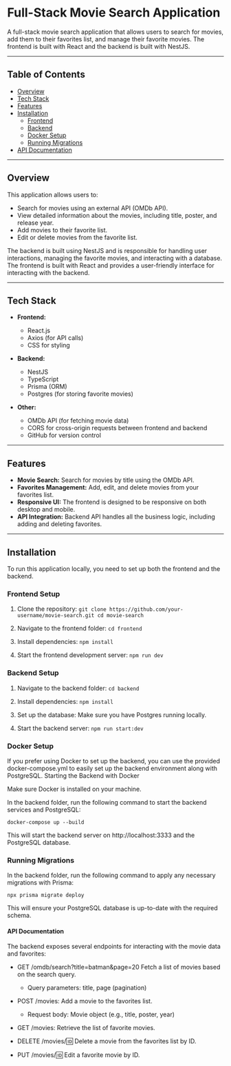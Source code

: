 # Full-Stack Movie Search Application

A full-stack movie search application that allows users to search for movies, add them to their favorites list, and manage their favorite movies. The frontend is built with React and the backend is built with NestJS.

---

## Table of Contents

- [Overview](#overview)
- [Tech Stack](#tech-stack)
- [Features](#features)
- [Installation](#installation)
  - [Frontend](#frontend-setup)
  - [Backend](#backend-setup)
  - [Docker Setup](#docker-setup)
  - [Running Migrations](#running-migrations)
- [API Documentation](#api-documentation)

---

## Overview

This application allows users to:
- Search for movies using an external API (OMDb API).
- View detailed information about the movies, including title, poster, and release year.
- Add movies to their favorite list.
- Edit or delete movies from the favorite list.
  
The backend is built using NestJS and is responsible for handling user interactions, managing the favorite movies, and interacting with a database. The frontend is built with React and provides a user-friendly interface for interacting with the backend.

---

## Tech Stack

- **Frontend:**
  - React.js
  - Axios (for API calls)
  - CSS for styling

- **Backend:**
  - NestJS
  - TypeScript
  - Prisma (ORM)
  - Postgres (for storing favorite movies)

- **Other:**
  - OMDb API (for fetching movie data)
  - CORS for cross-origin requests between frontend and backend
  - GitHub for version control

---

## Features

- **Movie Search:** Search for movies by title using the OMDb API.
- **Favorites Management:** Add, edit, and delete movies from your favorites list.
- **Responsive UI:** The frontend is designed to be responsive on both desktop and mobile.
- **API Integration:** Backend API handles all the business logic, including adding and deleting favorites.
  
---

## Installation

To run this application locally, you need to set up both the frontend and the backend.

### **Frontend Setup**

1. Clone the repository:
   `
   git clone https://github.com/your-username/movie-search.git
   cd movie-search
  `

2. Navigate to the frontend folder: `cd frontend`
3. Install dependencies: `npm install`
4. Start the frontend development server: `npm run dev`



### **Backend Setup**

1. Navigate to the backend folder:
   `
   cd backend
  `

2. Install dependencies: `npm install`
3. Set up the database:
    Make sure you have Postgres running locally.
4. Start the backend server: `npm run start:dev`


### **Docker Setup**

If you prefer using Docker to set up the backend, you can use the provided docker-compose.yml to easily set up the backend environment along with PostgreSQL.
Starting the Backend with Docker

Make sure Docker is installed on your machine.

In the backend folder, run the following command to start the backend services and PostgreSQL:

`docker-compose up --build`

This will start the backend server on http://localhost:3333 and the PostgreSQL database.


### **Running Migrations**
In the backend folder, run the following command to apply any necessary migrations with Prisma:

`npx prisma migrate deploy`

This will ensure your PostgreSQL database is up-to-date with the required schema.

#### API Documentation
The backend exposes several endpoints for interacting with the movie data and favorites:
- GET /omdb/search?title=batman&page=20 Fetch a list of movies based on the search query.
    - Query parameters: title, page (pagination)

- POST /movies: Add a movie to the favorites list.
  - Request body: Movie object (e.g., title, poster, year)

- GET /movies: Retrieve the list of favorite movies.

- DELETE /movies/:id: Delete a movie from the favorites list by ID.

- PUT /movies/:id: Edit a favorite movie by ID.


